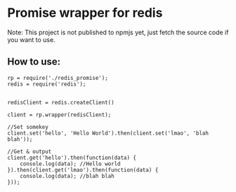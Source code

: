 # Promise wrapper for redis

Note: This project is not published to npmjs yet, just fetch the source code if you want to use.

## How to use:

	rp = require('./redis_promise');
	redis = require('redis');


	redisClient = redis.createClient()

	client = rp.wrapper(redisClient);

	//Set somekey
	client.set('hello', 'Hello World').then(client.set('lmao', 'blah blah'));

	//Get & output
	client.get('hello').then(function(data) {
		console.log(data); //Hello world
	}).then(client.get('lmao').then(function(data) {
		console.log(data); //blah blah
	}));
